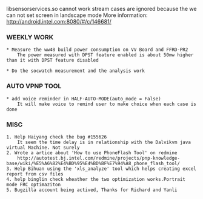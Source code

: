 libsensorservices.so cannot work
stream cases are ignored because the we can not set screen in landscape mode
More information: http://android.intel.com:8080/#/c/146681/

### WEEKLY WORK
	* Measure the ww48 build power consumption on VV Board and FFRD-PR2
		The power measured with DPST feature enabled is about 50mw higher than it with DPST feature disabled

	* Do the socwatch measurement and the analysis work

### AUTO VPNP TOOL
	* add voice reminder in HALF-AUTO-MODE(auto_mode = False)
		It will make voice to remind user to make choice when each case is done

### MISC
	1. Help Haiyang check the bug #155626
		It seem the time delay is in relationship with the Dalvikvm java virtual Machine. Not surely
	2. Wrote a artice about 'How to use PhoneFlash Tool' on redmine
		http://autotest.bj.intel.com/redmine/projects/pnp-knowledge-base/wiki/%E5%A6%82%E4%BD%95%E4%BD%BF%E7%94%A8_phone_flash_tool/
	3. Help Bihuan using the 'xls_analyze' tool which helps creating excel report from csv files 
	4. help binglin check wheather the two optimization works.Portrait mode FRC optimaziton
	5. Bugzilla account being actived, Thanks for Richard and Yanli





